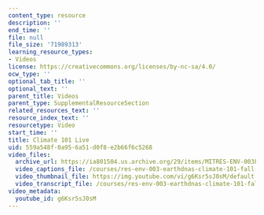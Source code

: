 ```yaml
---
content_type: resource
description: ''
end_time: ''
file: null
file_size: '71989313'
learning_resource_types:
- Videos
license: https://creativecommons.org/licenses/by-nc-sa/4.0/
ocw_type: ''
optional_tab_title: ''
optional_text: ''
parent_title: Videos
parent_type: SupplementalResourceSection
related_resources_text: ''
resource_index_text: ''
resourcetype: Video
start_time: ''
title: Climate 101 Live
uid: 559a548f-0a95-6a51-d0f8-e2b66f6c5268
video_files:
  archive_url: https://ia801504.us.archive.org/29/items/MITRES-ENV-003F19/MITRESENV-003F19_02_Climate_101_300k.mp4
  video_captions_file: /courses/res-env-003-earthdnas-climate-101-fall-2019/4a0c39f72f225117899e07a64fdee2fb_g6Ksr5sJ0sM.vtt
  video_thumbnail_file: https://img.youtube.com/vi/g6Ksr5sJ0sM/default.jpg
  video_transcript_file: /courses/res-env-003-earthdnas-climate-101-fall-2019/0fa791936b5ef12bf4ee0d8a8b805064_g6Ksr5sJ0sM.pdf
video_metadata:
  youtube_id: g6Ksr5sJ0sM
---
```

